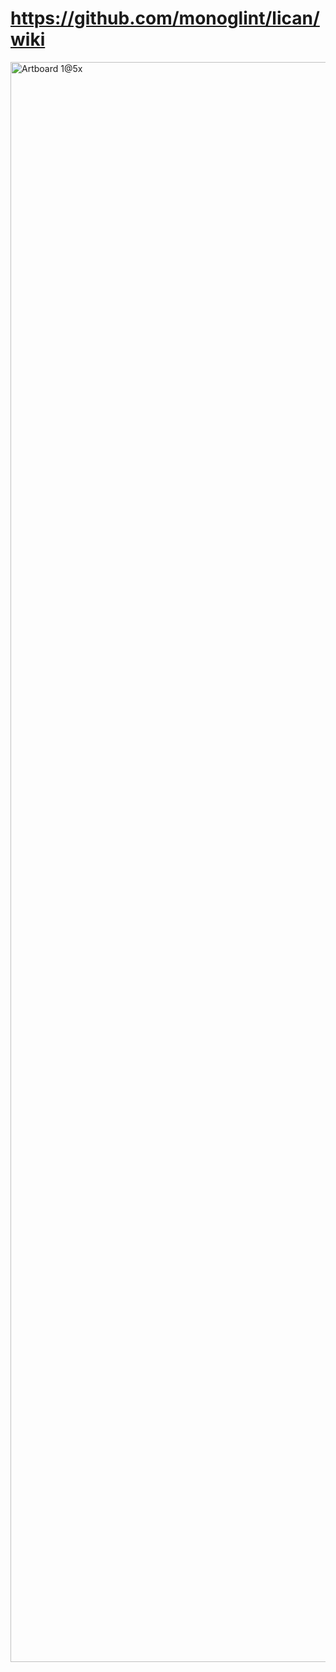 # https://github.com/monoglint/lican/wiki

<img width="2560" height="2560" alt="Artboard 1@5x" src="https://github.com/user-attachments/assets/43d80169-7a1d-42d9-b2f1-dfeddc2b5efa" />
